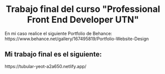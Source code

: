 <h1 align="center">Trabajo final del curso "Professional Front End Developer UTN"</h1> 
En mi caso realice el siguiente Portfolio de Behance:
https://www.behance.net/gallery/167495819/Portfolio-Website-Design

<h2 align="left" dir="auto">Mi trabajo final es el siguiente:</h2>
https://tubular-yeot-a2a650.netlify.app/
